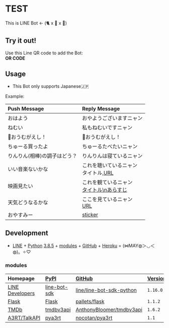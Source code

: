 # TEST
This is LINE Bot <- (🐈 x 🤖 x 🧠)

## Try it out!
Use this Line QR code to add the Bot:  
**OR CODE**

## Usage
* This Bot only supports Japanese🇯🇵

Example:

| Push Message | Reply Message |
| :--- | :--- |
| おはよう | おやようございますニャン |
| ねむい | 私もねむいですニャン |
| 🦜おうむがえし！ | 🦜おうむがえし！ |
| ちゅーる買ったよ | ちゅーるたべたいニャン |
| りんりん(相棒)の調子はどう？ | りんりんは寝ているニャン |
| いい音楽ないかな | これを聴いているニャン<br>タイトル,[URL](https://www.youtube.com/?gl=JP) |
| 映画見たい | これを観ているニャン<br>[タイトル\nあらすじ](https://www.themoviedb.org/?language=ja) |
| 天気どうなるかな | ここを見ているニャン<br>[URL](https://www.google.co.jp/search?q=天気) |
| おやすみー | [sticker](https://developers.line.biz/media/messaging-api/sticker_list.pdf) |

## Development
* [LINE](https://line.me/ja/) + [Python](https://www.python.org/) [3.8.5](https://github.com/ghsable/test/blob/master/runtime.txt) + [modules](#modules) + [GitHub](https://github.com/) + [Heroku](https://jp.heroku.com/) = (⋈MAY◍＞◡＜◍)。✧♡

### modules

| Homepage                                                         | [PyPI](https://pypi.org/)                              | [GitHub](https://github.com/)                                           | [Version](https://github.com/ghsable/test/blob/master/requirements.txt) | Environment variable                                 |
| :---                                                             | :---                                                   | :---                                                                    | :---                                                                    | :---                                                 |
| [LINE Developers](https://developers.line.biz/ja/)               | [line-bot-sdk](https://pypi.org/project/line-bot-sdk/) | [line/line-bot-sdk-python](https://github.com/line/line-bot-sdk-python) | `1.16.0`                                                                | `LINE_CHANNEL_ACCESS_TOKEN`<br>`LINE_CHANNEL_SECRET` |
| [Flask](https://flask.palletsprojects.com/en/1.1.x/)             | [Flask](https://pypi.org/project/Flask/)               | [pallets/flask](https://github.com/pallets/flask)                       | `1.1.2`                                                                 | `-`                                                  |
| [TMDb](https://www.themoviedb.org/?language=ja)                  | [tmdbv3api](https://pypi.org/project/tmdbv3api/)       | [AnthonyBloomer/tmdbv3api](https://github.com/AnthonyBloomer/tmdbv3api) | `1.6.2`                                                                 | `TMDB_API_KEY`                                       |
| [A3RT/TalkAPI](https://a3rt.recruit-tech.co.jp/product/talkAPI/) | [pya3rt](https://pypi.org/project/pya3rt/)             | [nocotan/pya3rt](https://github.com/nocotan/pya3rt)                     | `1.1`                                                                   | `A3RT_TALKAPI_APIKEY`                                |
